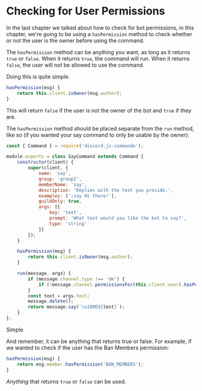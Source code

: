 # Checking for User Permissions

In the last chapter we talked about how to check for bot permissions, in this chapter, we're going to be using a `hasPermission` method to check whether or not the user is the owner before using the command.

The `hasPermission` method can be anything you want, as long as it returns `true` or `false`. When it returns `true`, the command will run. When it returns `false`, the user will not be allowed to use the command.

Doing this is quite simple.

```js
hasPermission(msg) {
    return this.client.isOwner(msg.author);
}
```

This will return `false` if the user is not the owner of the bot and `true` if they are.

The `hasPermission` method should be placed separate from the `run` method, like so \(if you wanted your say command to only be usable by the owner\):

```js
const { Command } = require('discord.js-commando');

module.exports = class SayCommand extends Command {
    constructor(client) {
        super(client, {
            name: 'say',
            group: 'group2',
            memberName: 'say',
            description: 'Replies with the text you provide.',
            examples: [';say Hi there!'],
            guildOnly: true,
            args: [{
                key: 'text',
                prompt: 'What text would you like the bot to say?',
                type: 'string'
            }]
        });    
    }

    hasPermission(msg) {
        return this.client.isOwner(msg.author);
    }

    run(message, args) {
        if (message.channel.type !== 'dm') {
            if (!message.channel.permissionsFor(this.client.user).hasPermission('MANAGE_MESSAGES')) return message.say('Error! I don\'t have permission to Manage Messages!');
        }
        const text = args.text;
        message.delete();
        return message.say(`\u180E${text}`);
    }
};
```

Simple.

And remember, it can be anything that returns true or false. For example, if we wanted to check if the user has the Ban Members permission:

```js
hasPermission(msg) {
    return msg.member.hasPermission('BAN_MEMBERS');
}
```

_Anything_ that returns `true` or `false` can be used.

